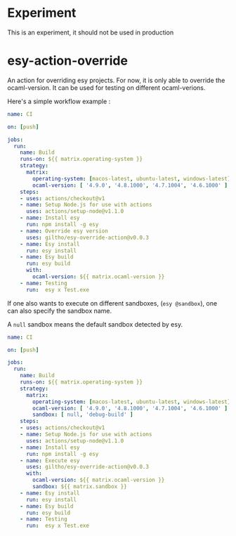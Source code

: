 # Experiment

This is an experiment, it should not be used in production

# esy-action-override

An action for overriding esy projects.
For now, it is only able to override the ocaml-version. It can be used for testing on different ocaml-verions.

Here's a simple workflow example :

```yaml
name: CI

on: [push]

jobs:
  run:
    name: Build
    runs-on: ${{ matrix.operating-system }}
    strategy:
      matrix:
        operating-system: [macos-latest, ubuntu-latest, windows-latest]
        ocaml-version: [ '4.9.0', '4.8.1000', '4.7.1004', '4.6.1000' ]
    steps:
    - uses: actions/checkout@v1
    - name: Setup Node.js for use with actions
      uses: actions/setup-node@v1.1.0
    - name: Install esy
      run: npm install -g esy
    - name: Override esy version
      uses: giltho/esy-override-action@v0.0.3
    - name: Esy install
      run: esy install
    - name: Esy build
      run: esy build
      with:
        ocaml-version: ${{ matrix.ocaml-version }}
    - name: Testing
      run:  esy x Test.exe
```

If one also wants to execute on different sandboxes, (`esy @sandbox`), one can also specify the sandbox name.

A `null` sandbox means the default sandbox detected by esy.

```yaml
name: CI

on: [push]

jobs:
  run:
    name: Build
    runs-on: ${{ matrix.operating-system }}
    strategy:
      matrix:
        operating-system: [macos-latest, ubuntu-latest, windows-latest]
        ocaml-version: [ '4.9.0', '4.8.1000', '4.7.1004', '4.6.1000' ]
        sandbox: [ null, 'debug-build' ]
    steps:
    - uses: actions/checkout@v1
    - name: Setup Node.js for use with actions
      uses: actions/setup-node@v1.1.0
    - name: Install esy
      run: npm install -g esy
    - name: Execute esy
      uses: giltho/esy-override-action@v0.0.3
      with:
        ocaml-version: ${{ matrix.ocaml-version }}
        sandbox: ${{ matrix.sandbox }}
    - name: Esy install
      run: esy install
    - name: Esy build
      run: esy build
    - name: Testing
      run:  esy x Test.exe
```
